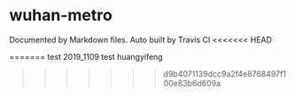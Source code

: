# wuhan-metro
Documented by Markdown files.
Auto built by Travis CI
<<<<<<< HEAD

=======
test 2019_1109
test huangyifeng
>>>>>>> d9b4071139dcc9a2f4e8768497f100e83b6d609a
